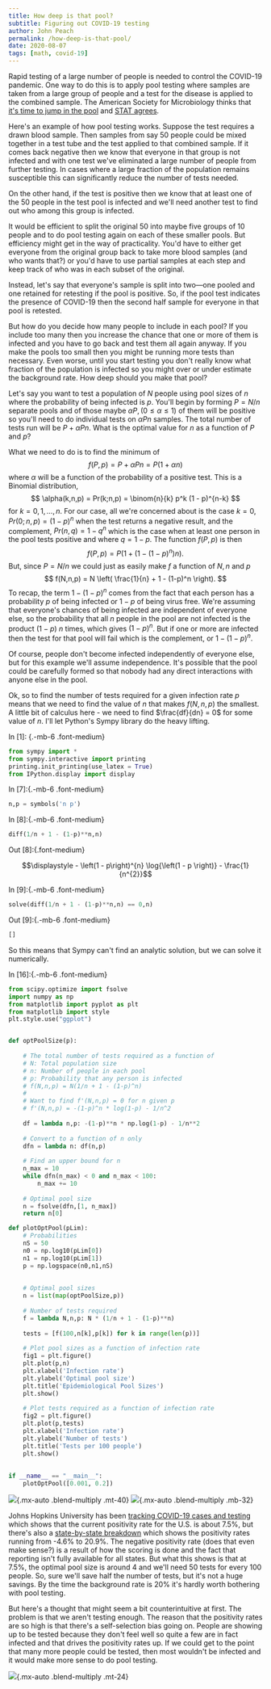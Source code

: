 ```yaml
---
title: How deep is that pool?
subtitle: Figuring out COVID-19 testing
author: John Peach
permalink: /how-deep-is-that-pool/
date: 2020-08-07
tags: [math, covid-19]
---
```



Rapid testing of a large number of people is needed to control the COVID-19 pandemic. One way to do this is to apply pool testing where samples are taken from a large group of people and a test for the disease is applied to the combined sample. The American Society for Microbiology thinks that [it's time to jump in the pool](https://asm.org/Articles/2020/July/COVID-19-Pool-Testing-Is-It-Time-to-Jump-In) and [STAT agrees](https://www.statnews.com/2020/06/26/pool-testing-covid-19/). 

Here's an example of how pool testing works. Suppose the test requires a drawn blood sample. Then samples from say 50 people could be mixed together in a test tube and the test applied to that combined sample. If it comes back negative then we know that everyone in that group is not infected and with one test we've eliminated a large number of people from further testing. In cases where a large fraction of the population remains susceptible this can significantly reduce the number of tests needed.

On the other hand, if the test is positive then we know that at least one of the 50 people in the test pool is infected and we'll need another test to find out who among this group is infected.

It would be efficient to split the original 50 into maybe five groups of 10 people and to do pool testing again on each of these smaller pools. But efficiency might get in the way of practicality. You'd have to either get everyone from the original group back to take more blood samples (and who wants that?) or you'd have to use partial samples at each step and keep track of who was in each subset of the original. 

Instead, let's say that everyone's sample is split into two—one pooled and one retained for retesting if the pool is positive. So, if the pool test indicates the presence of COVID-19 then the second half sample for everyone in that pool is retested.

But how do you decide how many people to include in each pool? If you include too many then you increase the chance that one or more of them is infected and you have to go back and test them all again anyway. If you make the pools too small then you might be running more tests than necessary. 
Even worse, until you start testing you don't really know what fraction of the population is infected so you might over or under estimate the background rate. How deep should you make that pool?

Let's say you want to test a population of $N$ people using pool sizes of $n$ where the probability of being infected is $p$. You'll begin by forming $P = N/n$ separate pools and of those maybe $\alpha P, (0 \leq \alpha \leq 1)$ of them will be positive so you'll need to do individual tests on $\alpha P n$ samples. The total number of tests run will be $P + \alpha P n$. What is the optimal value for $n$ as a function of $P$ and $p$?

What we need to do is to find the minimum of 
$$f(P,p) = P + \alpha P n = P (1 + \alpha n)$$
where $\alpha$ will be a function of the probability of a positive test. This is a Binomial distribution,
$$ \alpha(k,n,p) = Pr(k;n,p) = \binom{n}{k} p^k (1 - p)^{n-k} $$
for $k = 0,1, \ldots, n$. For our case, all we're concerned about is the case $k = 0$, $Pr(0;n,p) = (1-p)^n$ when the test returns a negative result, and the complement, $Pr(n,q) = 1 - q^n$ which is the case when at least one person in the pool tests positive and where $q = 1-p$. The function $f(P,p)$ is then
$$ f(P,p) = P \left( 1 + ( 1 - (1-p)^n ) n \right).$$
But, since $P = N/n$ we could just as easily make $f$ a function of $N,n$ and $p$
$$ f(N,n,p) =  N \left( \frac{1}{n} + 1 - (1-p)^n \right). $$
To recap, the term $1 - (1-p)^n$ comes from the fact that each person has a probability $p$ of being infected or $1-p$ of being virus free. We're assuming that everyone's chances of being infected are independent of everyone else, so the probability that all $n$ people in the pool are not infected is the product $(1-p)$ $n$ times, which gives $(1-p)^n$. But if one or more are infected then the test for that pool will fail which is the complement, or $1 - (1-p)^n$. 

Of course, people don't become infected independently of everyone else, but for this example we'll assume independence. It's possible that the pool could be carefully formed so that nobody had any direct interactions with anyone else in the pool.

Ok, so to find the number of tests required for a given infection rate $p$ means that we need to find the value of $n$ that makes $f(N,n,p)$ the smallest. A little bit of calculus here - we need to find $\frac{df}{dn} = 0$ for some value of $n$. I'll let Python's Sympy library do the heavy lifting.

In [1]: {.-mb-6 .font-medium}
```python
from sympy import *
from sympy.interactive import printing
printing.init_printing(use_latex = True)
from IPython.display import display
```

In [7]:{.-mb-6 .font-medium}
```python
n,p = symbols('n p')
```

In [8]:{.-mb-6 .font-medium}
```python
diff(1/n + 1 - (1-p)**n,n)
```

Out [8]:{.font-medium}

$$\displaystyle - \left(1 - p\right)^{n} \log{\left(1 - p \right)} - \frac{1}{n^{2}}$$


In [9]:{.-mb-6 .font-medium}
```python
solve(diff(1/n + 1 - (1-p)**n,n) == 0,n)
```

Out [9]:{.-mb-6 .font-medium}
```python
[]
```

So this means that Sympy can't find an analytic solution, but we can solve it numerically.


In [16]:{.-mb-6 .font-medium}
```python
from scipy.optimize import fsolve
import numpy as np
from matplotlib import pyplot as plt
from matplotlib import style
plt.style.use("ggplot")


def optPoolSize(p):
    
    # The total number of tests required as a function of 
    # N: Total population size
    # n: Number of people in each pool
    # p: Probability that any person is infected
    # f(N,n,p) = N(1/n + 1 - (1-p)^n)
    # 
    # Want to find f'(N,n,p) = 0 for n given p
    # f'(N,n,p) = -(1-p)^n * log(1-p) - 1/n^2
    
    df = lambda n,p: -(1-p)**n * np.log(1-p) - 1/n**2
    
    # Convert to a function of n only
    dfn = lambda n: df(n,p)
    
    # Find an upper bound for n
    n_max = 10
    while dfn(n_max) < 0 and n_max < 100:
        n_max += 10
        
    # Optimal pool size
    n = fsolve(dfn,[1, n_max])
    return n[0]

def plotOptPool(pLim):
    # Probabilities
    nS = 50
    n0 = np.log10(pLim[0])
    n1 = np.log10(pLim[1])
    p = np.logspace(n0,n1,nS)
    
    
    # Optimal pool sizes
    n = list(map(optPoolSize,p))
    
    # Number of tests required
    f = lambda N,n,p: N * (1/n + 1 - (1-p)**n)
    
    tests = [f(100,n[k],p[k]) for k in range(len(p))]
    
    # Plot pool sizes as a function of infection rate
    fig1 = plt.figure()
    plt.plot(p,n)
    plt.xlabel('Infection rate')
    plt.ylabel('Optimal pool size')
    plt.title('Epidemiological Pool Sizes')
    plt.show()
    
    # Plot tests required as a function of infection rate
    fig2 = plt.figure()
    plt.plot(p,tests)
    plt.xlabel('Infection rate')
    plt.ylabel('Number of tests')
    plt.title('Tests per 100 people')
    plt.show()    
    
    
if __name__ == "__main__": 
    plotOptPool([0.001, 0.2])
```

![](/assets/img/how-deep-is-the-pool/pool-sizes.png){.mx-auto .blend-multiply .mt-40}
![](/assets/img/how-deep-is-the-pool/tests-per-100.png){.mx-auto .blend-multiply .mb-32}

Johns Hopkins University has been [tracking COVID-19 cases and testing](https://coronavirus.jhu.edu/testing/individual-states) which shows that the current positivity rate for the U.S. is about 7.5%, but there's also a [state-by-state breakdown](https://coronavirus.jhu.edu/testing/tracker/overview) which shows the positivity rates running from -4.6% to 20.9%. The negative positivity rate (does that even make sense?) is a result of how the scoring is done and the fact that reporting isn't fully available for all states. But what this shows is that at 7.5%, the optimal pool size is around 4 and we'll need 50 tests for every 100 people. So, sure we'll save half the number of tests, but it's not a huge savings. By the time the background rate is 20% it's hardly worth bothering with pool testing.

But here's a thought that might seem a bit counterintuitive at first. The problem is that we aren't testing enough. The reason that the positivity rates are so high is that there's a self-selection bias going on. People are showing up to be tested because they don't feel well so quite a few are in fact infected and that drives the positivity rates up. If we could get to the point that many more people could be tested, then most wouldn't be infected and it would make more sense to do pool testing.

![](/assets/img/how-deep-is-the-pool/testing-rates.png){.mx-auto .blend-multiply .mt-24}
